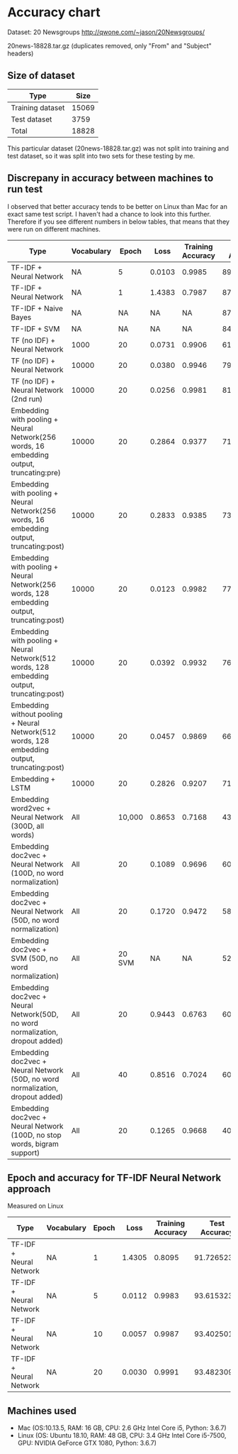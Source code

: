 # Accuracy chart

Dataset: 20 Newsgroups
http://qwone.com/~jason/20Newsgroups/

20news-18828.tar.gz (duplicates removed, only "From" and "Subject" headers)

## Size of dataset

Type|Size|
|---|---|
|Training dataset| 15069|
|Test dataset| 3759|
|Total | 18828|

This particular dataset (20news-18828.tar.gz) was not split into training and test dataset, so
it was split into two sets for these testing by me.

## Discrepany in accuracy between machines to run test
I observed that better accuracy tends to be better on Linux than Mac for an exact same test script.  I haven't had a chance to look into this further.  Therefore if you see different numbers in below tables, that means that they were run on different machines.

Type|Vocabulary|Epoch|Loss| Training Accuracy | Test Accuracy |
|---|---|---|---|---|---|
|TF-IDF + Neural Network | NA | 5 | 0.0103 | 0.9985 | 89.917531% |
 TF-IDF + Neural Network | NA | 1 | 1.4383 | 0.7987 | 87.975525% |
|TF-IDF + Naive Bayes | NA | NA | NA | NA | 87.682894% |
|TF-IDF + SVM | NA | NA | NA | NA | 84.916201% |
|TF (no IDF) + Neural Network|1000|20|0.0731 | 0.9906 | 61.479117%
|TF (no IDF) + Neural Network|10000|20|0.0380 | 0.9946 | 79.675446%
|TF (no IDF) + Neural Network (2nd run)|10000|20|0.0256 | 0.9981| 81.723863%
|Embedding with pooling + Neural Network(256 words, 16 embedding output, truncating:pre) | 10000 | 20 | 0.2864 | 0.9377 | 71.827614% |
|Embedding with pooling + Neural Network(256 words, 16 embedding output, truncating:post) | 10000 | 20 | 0.2833 | 0.9385 | 73.370577% |
|Embedding with pooling + Neural Network(256 words, 128 embedding output, truncating:post) | 10000 | 20 | 0.0123 | 0.9982 | 77.866454% |
|Embedding with pooling + Neural Network(512 words, 128 embedding output, truncating:post) | 10000 | 20 | 0.0392 | 0.9932 | 76.509710% |
|Embedding without pooling + Neural Network(512 words, 128 embedding output, truncating:post) | 10000 | 20 |  0.0457 | 0.9869 | 66.374036% |
|Embedding + LSTM | 10000 | 20 | 0.2826 | 0.9207 | 71.481777%|
|Embedding word2vec + Neural Network (300D, all words) | All | 10,000 | 0.8653 |0.7168 | 43.522213% |
|Embedding doc2vec + Neural Network (100D, no word normalization) | All | 20 | 0.1089 | 0.9696 | 60.148976% |
|Embedding doc2vec + Neural Network (50D, no word normalization) | All | 20 | 0.1720 | 0.9472 |58.286778% |
|Embedding doc2vec + SVM (50D, no word normalization) | All | 20 SVM | NA | NA |52.540569% |
|Embedding doc2vec + Neural Network(50D, no word normalization, dropout added) | All | 20 | 0.9443 | 0.6763 |60.681032% |
|Embedding doc2vec + Neural Network (50D, no word normalization, dropout added) | All | 40 | 0.8516 | 0.7024 |60.707635% |
 Embedding doc2vec + Neural Network (100D, no stop words, bigram support) | All | 20 | 0.1265 | 0.9668 | 40.622506% |

## Epoch and accuracy for TF-IDF Neural Network approach

Measured on Linux

Type|Vocabulary|Epoch|Loss| Training Accuracy | Test Accuracy |
|---|---|---|---|---|---|
|TF-IDF + Neural Network | NA | 1 |1.4305  | 0.8095 | 91.726523% |
|TF-IDF + Neural Network | NA | 5 |0.0112   | 0.9983 | 93.615323% |
|TF-IDF + Neural Network | NA | 10 | 0.0057 | 0.9987 | 93.402501% |
|TF-IDF + Neural Network | NA | 20 | 0.0030 | 0.9991 | 93.482309% |

## Machines used
* Mac (OS:10.13.5, RAM: 16 GB, CPU: 2.6 GHz Intel Core i5, Python: 3.6.7) 
* Linux (OS: Ubuntu 18.10, RAM: 48 GB, CPU: 3.4 GHz Intel Core i5-7500, GPU: NVIDIA GeForce GTX 1080, Python: 3.6.7) 
